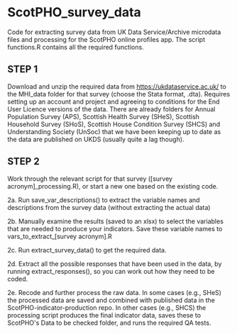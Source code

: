 # ScotPHO_survey_data
Code for extracting survey data from UK Data Service/Archive microdata files and processing for the ScotPHO online profiles app. The script functions.R contains all the required functions. 

## STEP 1

Download and unzip the required data from https://ukdataservice.ac.uk/ to the MHI_data folder for that survey (choose the Stata format, .dta). Requires setting up an account and project and agreeing to conditions for the End User Licence versions of the data. There are already folders for Annual Population Survey (APS), Scottish Health Survey (SHeS), Scottish Household Survey (SHoS), Scottish House Condition Survey (SHCS) and Understanding Society (UnSoc) that we have been keeping up to date as the data are published on UKDS (usually quite a lag though).

## STEP 2

Work through the relevant script for that survey ([survey acronym]_processing.R), or start a new one based on the existing code. 

2a. Run save_var_descriptions() to extract the variable names and descriptions from the survey data (without extracting the actual data)

2b. Manually examine the results (saved to an xlsx) to select the variables that are needed to produce your indicators. Save these variable names to vars_to_extract_[survey acronym].R

2c. Run extract_survey_data() to get the required data. 

2d. Extract all the possible responses that have been used in the data, by running extract_responses(), so you can work out how they need to be coded. 

2e. Recode and further process the raw data. In some cases (e.g., SHeS) the processed data are saved and combined with published data in the ScotPHO-indicator-production repo. In other cases (e.g., SHCS) the processing script produces the final indicator data, saves these to ScotPHO's Data to be checked folder, and runs the required QA tests. 
